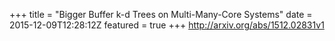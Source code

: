 +++
title = "Bigger Buffer k-d Trees on Multi-Many-Core Systems"
date = 2015-12-09T12:28:12Z
featured = true
+++
http://arxiv.org/abs/1512.02831v1